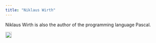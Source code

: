 ```yaml
---
title: "Niklaus Wirth"
---
```


Niklaus Wirth is also the author of the programming language Pascal.

<img src='https://scrapbox.io/api/pages/nishio-en/en/icon' alt='en.icon' height="19.5"/>